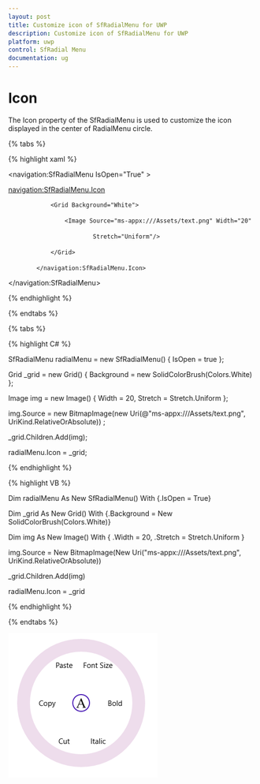 ```yaml
---
layout: post
title: Customize icon of SfRadialMenu for UWP
description: Customize icon of SfRadialMenu for UWP
platform: uwp
control: SfRadial Menu 
documentation: ug
---
```


# Icon  

The Icon property of the SfRadialMenu is used to customize the icon displayed in the center of RadialMenu circle.   

{% tabs %}

{% highlight xaml %}

<navigation:SfRadialMenu IsOpen="True" >

<navigation:SfRadialMenu.Icon>

                <Grid Background="White">

                    <Image Source="ms-appx:///Assets/text.png" Width="20"  

 	 	 	                Stretch="Uniform"/>

                </Grid>

            </navigation:SfRadialMenu.Icon>

 </navigation:SfRadialMenu>

{% endhighlight %}

{% endtabs %}

{% tabs %}

{% highlight C# %}

 SfRadialMenu radialMenu = new SfRadialMenu() { IsOpen = true };

 Grid _grid = new Grid() { Background = new SolidColorBrush(Colors.White) };

 Image img = new Image() { Width = 20, Stretch = Stretch.Uniform };

 img.Source = new BitmapImage(new Uri(@"ms-appx:///Assets/text.png", UriKind.RelativeOrAbsolute)) ;

 _grid.Children.Add(img);

 radialMenu.Icon = _grid;

{% endhighlight %}

{% highlight VB %}

Dim radialMenu As New SfRadialMenu() With {.IsOpen = True}

 Dim _grid As New Grid() With {.Background = New SolidColorBrush(Colors.White)}

 Dim img As New Image() With {
	 .Width = 20,
	 .Stretch = Stretch.Uniform
 }

 img.Source = New BitmapImage(New Uri("ms-appx:///Assets/text.png", UriKind.RelativeOrAbsolute))

 _grid.Children.Add(img)

 radialMenu.Icon = _grid

{% endhighlight %}

{% endtabs %}

![RadialMenu Icon view](Icon_images/Icon_img1.png)





